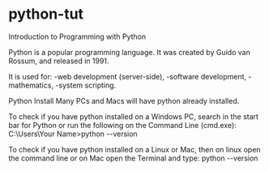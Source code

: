 # python-tut
Introduction to Programming with Python

Python is a popular programming language. It was created by Guido van Rossum, and released in 1991.

It is used for:
-web development (server-side),
-software development,
-mathematics,
-system scripting.


Python Install
Many PCs and Macs will have python already installed.

To check if you have python installed on a Windows PC, search in the start bar for Python or run the following on the Command Line (cmd.exe):
C:\Users\Your Name>python --version

To check if you have python installed on a Linux or Mac, then on linux open the command line or on Mac open the Terminal and type:
python --version
